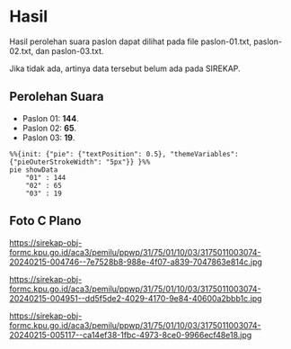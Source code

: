 # Hasil

Hasil perolehan suara paslon dapat dilihat pada file paslon-01.txt, paslon-02.txt, dan paslon-03.txt.

Jika tidak ada, artinya data tersebut belum ada pada SIREKAP.

## Perolehan Suara

 * Paslon 01: **144**.
 * Paslon 02: **65**.
 * Paslon 03: **19**.

```mermaid
%%{init: {"pie": {"textPosition": 0.5}, "themeVariables": {"pieOuterStrokeWidth": "5px"}} }%%
pie showData
    "01" : 144
    "02" : 65
    "03" : 19
```
## Foto C Plano

https://sirekap-obj-formc.kpu.go.id/aca3/pemilu/ppwp/31/75/01/10/03/3175011003074-20240215-004746--7e7528b8-988e-4f07-a839-7047863e814c.jpg

https://sirekap-obj-formc.kpu.go.id/aca3/pemilu/ppwp/31/75/01/10/03/3175011003074-20240215-004951--dd5f5de2-4029-4170-9e84-40600a2bbb1c.jpg

https://sirekap-obj-formc.kpu.go.id/aca3/pemilu/ppwp/31/75/01/10/03/3175011003074-20240215-005117--ca14ef38-1fbc-4973-8ce0-9966ecf48e18.jpg
